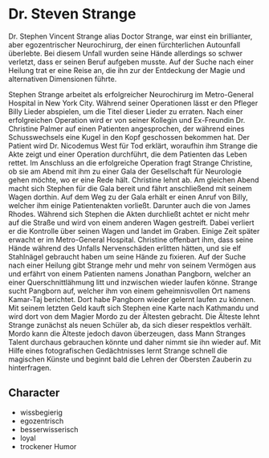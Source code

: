 # Dr. Steven Strange

Dr. Stephen Vincent Strange alias Doctor Strange, war einst ein brillianter, aber egozentrischer Neurochirurg, der einen fürchterlichen Autounfall überlebte. Bei diesem Unfall wurden seine Hände allerdings so schwer verletzt, dass er seinen Beruf aufgeben musste. Auf der Suche nach einer Heilung trat er eine Reise an, die ihn zur der Entdeckung der Magie und alternativen Dimensionen führte.

Stephen Strange arbeitet als erfolgreicher Neurochirurg im Metro-General Hospital in New York City. Während seiner Operationen lässt er den Pfleger Billy Lieder abspielen, um die Titel dieser Lieder zu erraten.
Nach einer erfolgreichen Operation wird er von seiner Kollegin und Ex-Freundin Dr. Christine Palmer auf einen Patienten angesprochen, der während eines Schusswechsels eine Kugel in den Kopf geschossen bekommen hat. Der Patient wird Dr. Nicodemus West für Tod erklärt, woraufhin ihm Strange die Akte zeigt und einer Operation durchführt, die dem Patienten das Leben rettet. Im Anschluss an die erfolgreiche Operation fragt Strange Christine, ob sie am Abend mit ihm zu einer Gala der Gesellschaft für Neurologie gehen möchte, wo er eine Rede hält. Christine lehnt ab.
Am gleichen Abend macht sich Stephen für die Gala bereit und fährt anschließend mit seinem Wagen dorthin. Auf dem Weg zu der Gala erhält er einen Anruf von Billy, welcher ihm einige Patientenakten vorließt. Darunter auch die von James Rhodes. Während sich Stephen die Akten durchließt achtet er nicht mehr auf die Straße und wird von einem anderen Wagen gestreift. Dabei verliert er die Kontrolle über seinen Wagen und landet im Graben.
Einige Zeit später erwacht er im Metro-General Hospital. Christine offenbart ihm, dass seine Hände während des Unfalls Nervenschäden erlitten hätten, und sie elf Stahlnägel gebraucht haben um seine Hände zu fixieren.
Auf der Suche nach einer Heilung gibt Strange mehr und mehr von seinem Vermögen aus und erfährt von einem Patienten namens Jonathan Pangborn, welcher an einer Querschnittlähmung litt und inzwischen wieder laufen könne. Strange sucht Pangborn auf, welcher ihm von einem geheimnisvollen Ort namens Kamar-Taj berichtet. Dort habe Pangborn wieder gelernt laufen zu können.
Mit seinem letzten Geld kauft sich Stephen eine Karte nach Kathmandu und wird dort von dem Magier Mordo zu der Ältesten gebracht. Die Älteste lehnt Strange zunächst als neuen Schüler ab, da sich dieser respektlos verhält. Mordo kann die Älteste jedoch davon überzeugen, dass Mann Stranges Talent durchaus gebrauchen könnte und daher nimmt sie ihn wieder auf. 
Mit Hilfe eines fotografischen Gedächtnisses lernt Strange schnell die magischen Künste und beginnt bald die Lehren der Obersten Zauberin zu hinterfragen.

## Character

* wissbegierig
* egozentrisch
* besserwisserisch
* loyal
* trockener Humor
